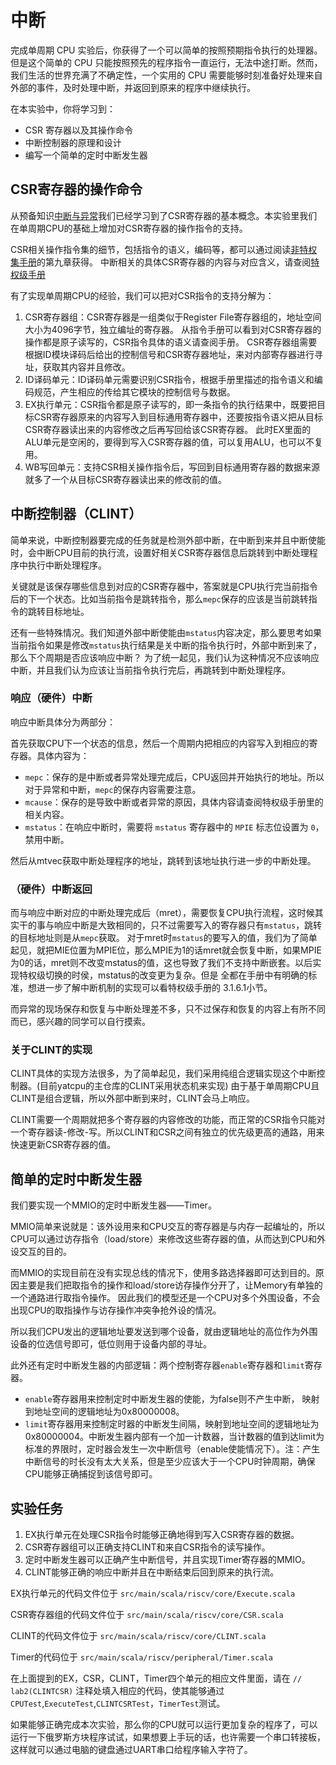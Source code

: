 # 中断

[//]: # (完成流水线 CPU 实验后，你就已经对基于流水线 CPU 的原理和设计有初步认识了。但是这个简单的 CPU 只能按照预先的程序指令一直运行，无法中途打断。然而，我们生活的世界充满了不确定性，一个实用的 CPU 需要能够时刻准备好处理来自外部的事件，及时处理中断，并返回到原来的程序中继续执行。)

完成单周期 CPU 实验后，你获得了一个可以简单的按照预期指令执行的处理器。但是这个简单的 CPU 只能按照预先的程序指令一直运行，无法中途打断。然而，我们生活的世界充满了不确定性，一个实用的 CPU 需要能够时刻准备好处理来自外部的事件，及时处理中断，并返回到原来的程序中继续执行。

在本实验中，你将学习到：

- CSR 寄存器以及其操作命令
- 中断控制器的原理和设计
- 编写一个简单的定时中断发生器

## CSR寄存器的操作命令

从预备知识[中断与异常](../tutorial/interrupt-and-exception.md)我们已经学习到了CSR寄存器的基本概念。本实验里我们在单周期CPU的基础上增加对CSR寄存器的操作指令的支持。

CSR相关操作指令集的细节，包括指令的语义，编码等，都可以通过阅读[非特权集手册](https://github.com/riscv/riscv-isa-manual/releases/download/Ratified-IMAFDQC/riscv-spec-20191213.pdf)的第九章获得。
中断相关的具体CSR寄存器的内容与对应含义，请查阅[特权级手册](https://github.com/riscv/riscv-isa-manual/releases/download/Priv-v1.12/riscv-privileged-20211203.pdf)

有了实现单周期CPU的经验，我们可以把对CSR指令的支持分解为：

1. CSR寄存器组：CSR寄存器是一组类似于Register File寄存器组的，地址空间大小为4096字节，独立编址的寄存器。
   从指令手册可以看到对CSR寄存器的操作都是原子读写的，CSR指令具体的语义请查阅手册。
   CSR寄存器组需要根据ID模块译码后给出的控制信号和CSR寄存器地址，来对内部寄存器进行寻址，获取其内容并且修改。
2. ID译码单元：ID译码单元需要识别CSR指令，根据手册里描述的指令语义和编码规范，产生相应的传给其它模块的控制信号与数据。
3. EX执行单元：CSR指令都是原子读写的，即一条指令的执行结果中，既要把目标CSR寄存器原来的内容写入到目标通用寄存器中，还要按指令语义把从目标CSR寄存器读出来的内容修改之后再写回给该CSR寄存器。
   此时EX里面的ALU单元是空闲的，要得到写入CSR寄存器的值，可以复用ALU，也可以不复用。
4. WB写回单元：支持CSR相关操作指令后，写回到目标通用寄存器的数据来源就多了一个从目标CSR寄存器读出来的修改前的值。

## 中断控制器（CLINT）

简单来说，中断控制器要完成的任务就是检测外部中断，在中断到来并且中断使能时，会中断CPU目前的执行流，设置好相关CSR寄存器信息后跳转到中断处理程序中执行中断处理程序。

关键就是该保存哪些信息到对应的CSR寄存器中，答案就是CPU执行完当前指令后的下一个状态。比如当前指令是跳转指令，那么`mepc`保存的应该是当前跳转指令的跳转目标地址。

还有一些特殊情况。我们知道外部中断使能由`mstatus`内容决定，那么要思考如果当前指令如果是修改`mstatus`执行结果是关中断的指令执行时，外部中断到来了，那么下个周期是否应该响应中断？
为了统一起见，我们认为这种情况不应该响应中断，并且我们认为应该让当前指令执行完后，再跳转到中断处理程序。

### 响应（硬件）中断

响应中断具体分为两部分：

首先获取CPU下一个状态的信息，然后一个周期内把相应的内容写入到相应的寄存器。具体内容为：
   
   - `mepc`：保存的是中断或者异常处理完成后，CPU返回并开始执行的地址。所以对于异常和中断，`mepc`的保存内容需要注意。
   - `mcause`：保存的是导致中断或者异常的原因，具体内容请查阅特权级手册里的相关内容。
   - `mstatus`：在响应中断时，需要将 `mstatus` 寄存器中的 `MPIE` 标志位设置为 `0`，禁用中断。 

然后从mtvec获取中断处理程序的地址，跳转到该地址执行进一步的中断处理。

### （硬件）中断返回

而与响应中断对应的中断处理完成后（mret），需要恢复CPU执行流程，这时候其实干的事与响应中断是大致相同的，只不过需要写入的寄存器只有`mstatus`，跳转的目标地址则是从`mepc`获取。
对于mret时`mstatus`的要写入的值，我们为了简单起见，就把MIE位置为MPIE位，那么MPIE为1的话mret就会恢复中断，如果MPIE为0的话，mret则不改变mstatus的值，这也导致了我们不支持中断嵌套。以后实现特权级切换的时侯，mstatus的改变更为复杂。但是
全都在手册中有明确的标准，想进一步了解中断机制的实现可以看特权级手册的 3.1.6.1小节。

而异常的现场保存和恢复与中断处理差不多，只不过保存和恢复的内容上有所不同而已，感兴趣的同学可以自行摸索。

###  关于CLINT的实现

CLINT具体的实现方法很多，为了简单起见，我们采用纯组合逻辑实现这个中断控制器。(目前yatcpu的主仓库的CLINT采用状态机来实现)
由于基于单周期CPU且CLINT是组合逻辑，所以外部中断到来时，CLINT会马上响应。

CLINT需要一个周期就把多个寄存器的内容修改的功能，而正常的CSR指令只能对一个寄存器读-修改-写。所以CLINT和CSR之间有独立的优先级更高的通路，用来快速更新CSR寄存器的值。

## 简单的定时中断发生器

我们要实现一个MMIO的定时中断发生器——Timer。

MMIO简单来说就是：该外设用来和CPU交互的寄存器是与内存一起编址的，所以CPU可以通过访存指令（load/store）来修改这些寄存器的值，从而达到CPU和外设交互的目的。

而MMIO的实现目前在没有实现总线的情况下，使用多路选择器即可达到目的。原因主要是我们把取指令的操作和load/store访存操作分开了，让Memory有单独的一个通路进行取指令操作。
因此我们的模型还是一个CPU对多个外围设备，不会出现CPU的取指操作与访存操作冲突争抢外设的情况。

所以我们CPU发出的逻辑地址要发送到哪个设备，就由逻辑地址的高位作为外围设备的位选信号即可，低位则用于设备内部的寻址。

此外还有定时中断发生器的内部逻辑：两个控制寄存器`enable`寄存器和`limit`寄存器。

- `enable`寄存器用来控制定时中断发生器的使能，为false则不产生中断， 映射到地址空间的逻辑地址为0x80000008。
-  `limit`寄存器用来控制定时器的中断发生间隔，映射到地址空间的逻辑地址为0x80000004。中断发生器内部有一个加一计数器，当计数器的值到达limit为标准的界限时，定时器会发生一次中断信号（enable使能情况下）。注：产生中断信号的时长没有太大关系，但是至少应该大于一个CPU时钟周期，确保CPU能够正确捕捉到该信号即可。

## 实验任务

1. EX执行单元在处理CSR指令时能够正确地得到写入CSR寄存器的数据。
2. CSR寄存器组可以正确支持CLINT和来自CSR指令的读写操作。
3. 定时中断发生器可以正确产生中断信号，并且实现Timer寄存器的MMIO。
4. CLINT能够正确的响应中断并且在中断结束后回到原来的执行流。


EX执行单元的代码文件位于 `src/main/scala/riscv/core/Execute.scala`

CSR寄存器组的代码文件位于 `src/main/scala/riscv/core/CSR.scala`

CLINT的代码文件位于 `src/main/scala/riscv/core/CLINT.scala`

Timer的代码位于 `src/main/scala/riscv/peripheral/Timer.scala`

在上面提到的EX，CSR，CLINT，Timer四个单元的相应文件里面，请在 `// lab2(CLINTCSR)` 注释处填入相应的代码，使其能够通过`CPUTest`,`ExecuteTest`,`CLINTCSRTest`，`TimerTest`测试。

如果能够正确完成本次实验，那么你的CPU就可以运行更加复杂的程序了，可以运行一下俄罗斯方块程序试试，如果想要上手玩的话，也许需要一个串口转接板，这样就可以通过电脑的键盘通过UART串口给程序输入字符了。
